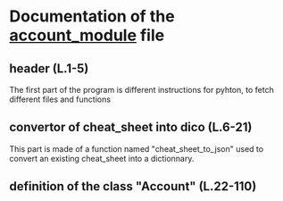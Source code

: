 # Documentation of the [account_module](../modules/account_module.py) file
## header (L.1-5)
The first part of the program is different instructions for pyhton, to fetch different files and functions
## convertor of cheat_sheet into dico (L.6-21)
This part is made of a function named "cheat_sheet_to_json" used to convert an existing cheat_sheet into a dictionnary.
## definition of the class "Account" (L.22-110)

